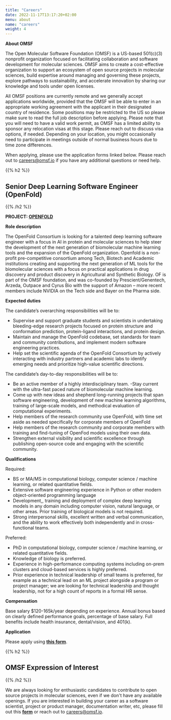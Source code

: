 ```yaml
---
title: "Careers"
date: 2022-11-17T13:17:20+02:00
menu: about
name: "careers"
weight: 4
---
```


**About OMSF**

The Open Molecular Software Foundation (OMSF) is a US-based 501(c)(3) nonprofit organization focused on facilitating collaboration and software development for molecular sciences. OMSF aims to create a cost-effective organization to support an ecosystem of open source projects in molecular sciences, build expertise around managing and governing these projects, explore pathways to sustainability, and accelerate innovation by sharing our knowledge and tools under open licenses.

All OMSF positions are currently remote and we generally accept applications worldwide, provided that the OMSF will be able to enter in an appropriate working agreement with the applicant in their designated country of residence. Some positions may be restricted to the US so please make sure to read the full job description before applying. Please note that you will need to have a valid work permit, as OMSF has a limited ability to sponsor any relocation visas at this stage. Please reach out to discuss visa options, if needed. Depending on your location, you might occasionally need to participate in meetings outside of normal business hours due to time zone differences.

When applying, please use the application forms linked below. Please reach out to careers@omsf.io if you have any additional questions or need help.


{{% h2 %}}
## Senior Deep Learning Software Engineer (OpenFold)
{{% /h2 %}}

**PROJECT: [OPENFOLD](https://openfold.io)**

**Role description**

The OpenFold Consortium is looking for a talented deep learning software  engineer with a focus in AI in protein and molecular sciences to help steer the development of the next generation of biomolecular machine learning tools and the expansion of the OpenFold organization. Openfold is a non-profit pre-competitive consortium among Tech, Biotech
and Academic institutions creating and supporting the next generation of ML tools for the biomolecular sciences with a focus on practical applications in drug discovery and product discovery in Agricultural and Synthetic Biology. OF is part of the OMSF foundation, and was co-founded by Prescient/Genentech, Arzeda, Outpace and Cyrus Bio with the support of
Amazon – more recent members include NVIDIA on the Tech side and Bayer on the Pharma side.

**Expected duties**

The candidate’s overarching responsibilities will be to:
- Supervise and support graduate students and scientists in undertaking bleeding-edge research projects focused on protein structure and conformation prediction, protein-ligand interactions, and protein design.
- Maintain and manage the OpenFold codebase, set standards for team and community contributions, and implement modern software engineering practices.
- Help set the scientific agenda of the OpenFold Consortium by actively interacting with industry partners and academic labs to identify emerging needs and prioritize high-value scientific directions.

The candidate’s day-to-day responsibilities will be to:
- Be an active member of a highly interdisciplinary team.
-Stay current with the ultra-fast paced nature of biomolecular machine learning.
- Come up with new ideas and shepherd long-running projects that span software engineering, development of new machine learning algorithms, training of large-scale models, and methodical evaluation of computational experiments.
- Help members of the research community use OpenFold, with time set aside as needed specifically for corporate members of OpenFold
- Help members of the research community and corporate members with training and find-tuning of OpenFod models using their own data.
- Strengthen external visibility and scientific excellence through publishing open-source code and engaging with the scientific community.

**Qualifications**

Required:
- BS or MA/MS in computational biology, computer science / machine learning, or related quantitative fields.
- Extensive software engineering experience in Python or other modern object-oriented programming language
- Development,, training and deployment of complex deep learning models in any domain including computer vision, natural language, or other areas. Prior training of biological models is not required.
- Strong interpersonal skills, excellent written and verbal communication, and the ability to work effectively both independently and in cross-functional teams.

Preferred:
- PhD in computational biology, computer science / machine learning, or related quantitative fields.
- Knowledge of biology is preferred.
- Experience in high-performance computing systems including on-prem clusters and cloud-based services is highly preferred.
- Prior experience in technical leadership of small teams is preferred, for example as a technical lead on an ML project alongside a program or project manager; we are looking for technical leadership and thought leadership, not for a high count of reports in a formal HR sense.

**Compensation**

Base salary $120-165k/year depending on experience. Annual bonus based on clearly defined performance goals, percentage of base salary. Full benefits include health insurance, dental/vision, and 401(k).

**Application**

Please apply using [**this form**](https://forms.gle/EZ5RfrxTuKiEUSoQ6).


{{% h2 %}}
## OMSF Expression of Interest
{{% /h2 %}}

We are always looking for enthusiastic candidates to contribute to open source projects in molecular sciences, even if we don&#39;t have any available openings. If you are interested in building your career as a software scientist, project or product manager, documentation writer, etc, please fill out this [**form**](https://forms.gle/ChzBhUWKBqVPk1QR7) or reach out to careers@omsf.io.
